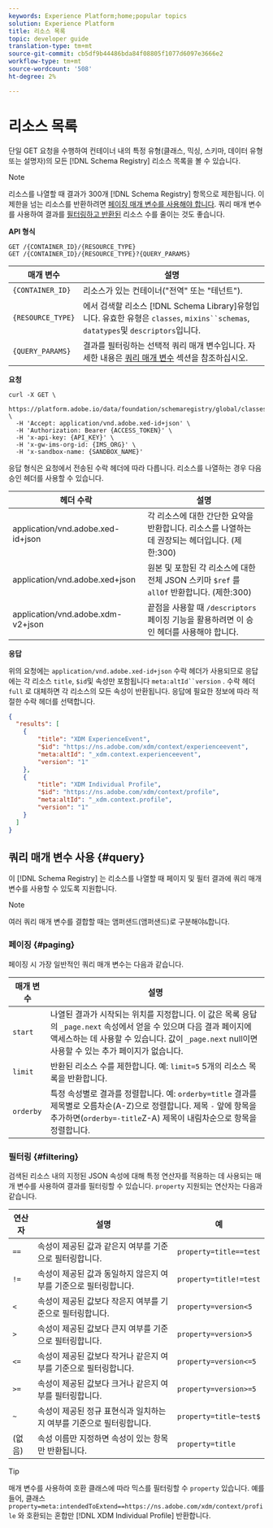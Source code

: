 ```yaml
---
keywords: Experience Platform;home;popular topics
solution: Experience Platform
title: 리소스 목록
topic: developer guide
translation-type: tm+mt
source-git-commit: cb5df9b44486bda84f08805f1077d6097e3666e2
workflow-type: tm+mt
source-wordcount: '508'
ht-degree: 2%

---
```



# 리소스 목록

단일 GET 요청을 수행하여 컨테이너 내의 특정 유형(클래스, 믹싱, 스키마, 데이터 유형 또는 설명자)의 모든 [!DNL Schema Registry] 리소스 목록을 볼 수 있습니다.

>[!NOTE]
>
>리소스를 나열할 때 결과가 300개 [!DNL Schema Registry] 항목으로 제한됩니다. 이 제한을 넘는 리소스를 반환하려면 [페이징 매개 변수를 사용해야 합니다](#paging). 쿼리 매개 변수를 사용하여 결과를 [필터링하고 반환된](#filtering) 리소스 수를 줄이는 것도 좋습니다.

**API 형식**

```http
GET /{CONTAINER_ID}/{RESOURCE_TYPE}
GET /{CONTAINER_ID}/{RESOURCE_TYPE}?{QUERY_PARAMS}
```

| 매개 변수 | 설명 |
| --- | --- |
| `{CONTAINER_ID}` | 리소스가 있는 컨테이너(&quot;전역&quot; 또는 &quot;테넌트&quot;). |
| `{RESOURCE_TYPE}` | 에서 검색할 리소스 [!DNL Schema Library]유형입니다. 유효한 유형은 `classes`, `mixins``schemas`, `datatypes`및 `descriptors`입니다. |
| `{QUERY_PARAMS}` | 결과를 필터링하는 선택적 쿼리 매개 변수입니다. 자세한 내용은 [쿼리 매개 변수](#query) 섹션을 참조하십시오. |

**요청**

```SHELL
curl -X GET \
  https://platform.adobe.io/data/foundation/schemaregistry/global/classes&limit=2 \
  -H 'Accept: application/vnd.adobe.xed-id+json' \
  -H 'Authorization: Bearer {ACCESS_TOKEN}' \
  -H 'x-api-key: {API_KEY}' \
  -H 'x-gw-ims-org-id: {IMS_ORG}' \
  -H 'x-sandbox-name: {SANDBOX_NAME}'
```

응답 형식은 요청에서 전송된 수락 헤더에 따라 다릅니다. 리소스를 나열하는 경우 다음 승인 헤더를 사용할 수 있습니다.

| 헤더 수락 | 설명 |
| ------- | ------------ |
| application/vnd.adobe.xed-id+json | 각 리소스에 대한 간단한 요약을 반환합니다. 리소스를 나열하는 데 권장되는 헤더입니다. (제한:300) |
| application/vnd.adobe.xed+json | 원본 및 포함된 각 리소스에 대한 전체 JSON 스키마 `$ref` 를 `allOf` 반환합니다. (제한:300) |
| application/vnd.adobe.xdm-v2+json | 끝점을 사용할 때 `/descriptors` 페이징 기능을 활용하려면 이 승인 헤더를 사용해야 합니다. |

**응답**

위의 요청에는 `application/vnd.adobe.xed-id+json` 수락 헤더가 사용되므로 응답에는 각 리소스 `title`, `$id`및 속성만 포함됩니다 `meta:altId``version` . 수락 헤더 `full` 로 대체하면 각 리소스의 모든 속성이 반환됩니다. 응답에 필요한 정보에 따라 적절한 수락 헤더를 선택합니다.

```JSON
{
  "results": [
    {
        "title": "XDM ExperienceEvent",
        "$id": "https://ns.adobe.com/xdm/context/experienceevent",
        "meta:altId": "_xdm.context.experienceevent",
        "version": "1"
    },
    {
        "title": "XDM Individual Profile",
        "$id": "https://ns.adobe.com/xdm/context/profile",
        "meta:altId": "_xdm.context.profile",
        "version": "1"
    }
  ]
}
```

## 쿼리 매개 변수 사용 {#query}

이 [!DNL Schema Registry] 는 리소스를 나열할 때 페이지 및 필터 결과에 쿼리 매개 변수를 사용할 수 있도록 지원합니다.

>[!NOTE]
>
>여러 쿼리 매개 변수를 결합할 때는 앰퍼샌드(앰퍼샌드)로 구분해야`&`합니다.

### 페이징 {#paging}

페이징 시 가장 일반적인 쿼리 매개 변수는 다음과 같습니다.

| 매개 변수 | 설명 |
| --- | --- |
| `start` | 나열된 결과가 시작되는 위치를 지정합니다. 이 값은 목록 응답의 `_page.next` 속성에서 얻을 수 있으며 다음 결과 페이지에 액세스하는 데 사용할 수 있습니다. 값이 `_page.next` null이면 사용할 수 있는 추가 페이지가 없습니다. |
| `limit` | 반환된 리소스 수를 제한합니다. 예: `limit=5` 5개의 리소스 목록을 반환합니다. |
| `orderby` | 특정 속성별로 결과를 정렬합니다. 예: `orderby=title` 결과를 제목별로 오름차순(A-Z)으로 정렬합니다. 제목 `-` 앞에 항목을 추가하면(`orderby=-title`Z-A) 제목이 내림차순으로 항목을 정렬합니다. |

### 필터링 {#filtering}

검색된 리소스 내의 지정된 JSON 속성에 대해 특정 연산자를 적용하는 데 사용되는 매개 변수를 사용하여 결과를 필터링할 수 있습니다. `property` 지원되는 연산자는 다음과 같습니다.

| 연산자 | 설명 | 예 |
| --- | --- | --- |
| `==` | 속성이 제공된 값과 같은지 여부를 기준으로 필터링합니다. | `property=title==test` |
| `!=` | 속성이 제공된 값과 동일하지 않은지 여부를 기준으로 필터링합니다. | `property=title!=test` |
| `<` | 속성이 제공된 값보다 작은지 여부를 기준으로 필터링합니다. | `property=version<5` |
| `>` | 속성이 제공된 값보다 큰지 여부를 기준으로 필터링합니다. | `property=version>5` |
| `<=` | 속성이 제공된 값보다 작거나 같은지 여부를 기준으로 필터링합니다. | `property=version<=5` |
| `>=` | 속성이 제공된 값보다 크거나 같은지 여부를 필터링합니다. | `property=version>=5` |
| `~` | 속성이 제공된 정규 표현식과 일치하는지 여부를 기준으로 필터링합니다. | `property=title~test$` |
| (없음) | 속성 이름만 지정하면 속성이 있는 항목만 반환됩니다. | `property=title` |

>[!TIP]
>
>매개 변수를 사용하여 호환 클래스에 따라 믹스를 필터링할 수 `property` 있습니다. 예를 들어, 클래스 `property=meta:intendedToExtend==https://ns.adobe.com/xdm/context/profile` 와 호환되는 혼합만 [!DNL XDM Individual Profile] 반환합니다.
